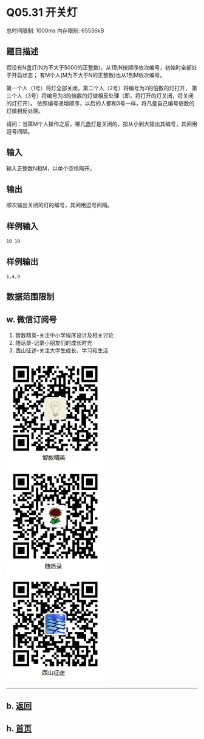 # Q05.31 开关灯

总时间限制: 1000ms 内存限制: 65536kB

## 题目描述

假设有N盏灯(N为不大于5000的正整数)，从1到N按顺序依次编号，初始时全部处于开启状态；
有M个人(M为不大于N的正整数)也从1到M依次编号。

第一个人（1号）将灯全部关闭，第二个人（2号）将编号为2的倍数的灯打开，
第三个人（3号）将编号为3的倍数的灯做相反处理（即，将打开的灯关闭，将关闭的灯打开）。
依照编号递增顺序，以后的人都和3号一样，将凡是自己编号倍数的灯做相反处理。

请问：当第M个人操作之后，哪几盏灯是关闭的，按从小到大输出其编号，其间用逗号间隔。

## 输入

输入正整数N和M，以单个空格隔开。

## 输出

顺次输出关闭的灯的编号，其间用逗号间隔。

## 样例输入

    10 10

## 样例输出

    1,4,9

## 数据范围限制

## w. 微信订阅号

1. 智数精英-关注中小学程序设计及相关讨论
2. 随话录-记录小朋友们的成长时光
2. 西山征途-关注大学生成长、学习和生活

![欢迎关注“智数精英”订阅号](../../assets/me/img/idea8.jpg)
![欢迎关注“随话录”订阅号](../../assets/me/img/shl8.jpg)
![欢迎关注“西山征途”订阅号](../../assets/me/img/xszt8.jpg)

----------

## b. [返回](../)
    
## h. [首页](../../)


